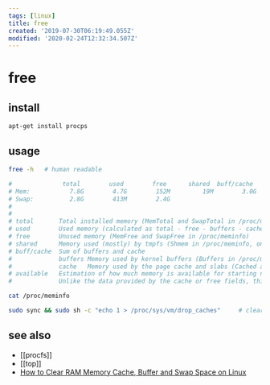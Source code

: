 ```yaml
---
tags: [linux]
title: free
created: '2019-07-30T06:19:49.055Z'
modified: '2020-02-24T12:32:34.507Z'
---
```


# free

## install
`apt-get install procps`

## usage

```sh
free -h   # human readable

#              total        used        free      shared  buff/cache   available
# Mem:           7.8G        4.7G        152M         19M        3.0G        2.8G
# Swap:          2.8G        413M        2.4G
#
#
# total       Total installed memory (MemTotal and SwapTotal in /proc/meminfo)
# used        Used memory (calculated as total - free - buffers - cache)
# free        Unused memory (MemFree and SwapFree in /proc/meminfo)
# shared      Memory used (mostly) by tmpfs (Shmem in /proc/meminfo, on kernels 2.6.32, displayed as zero if not available)
# buff/cache  Sum of buffers and cache
#             buffers Memory used by kernel buffers (Buffers in /proc/meminfo)
#             cache   Memory used by the page cache and slabs (Cached and Slab in /proc/meminfo)
# available   Estimation of how much memory is available for starting new applications, without swapping. 
#             Unlike the data provided by the cache or free fields, this field takes into account page cache and also that not all reclaimable memory slabs will be reclaimed due to items being in use (MemAvailable in /proc/meminfo, available on kernels 3.14, emulated on kernels 2.6.27+, otherwise the same as free)
```

```sh
cat /proc/meminfo

sudo sync && sudo sh -c "echo 1 > /proc/sys/vm/drop_caches"     # clear memory cache
```

## see also
- [[procfs]]
- [[top]]
- [How to Clear RAM Memory Cache, Buffer and Swap Space on Linux](https://www.tecmint.com/clear-ram-memory-cache-buffer-and-swap-space-on-linux/)

